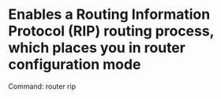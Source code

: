 # Enables a Routing Information Protocol (RIP) routing process, which places you in router configuration mode

Command: router rip